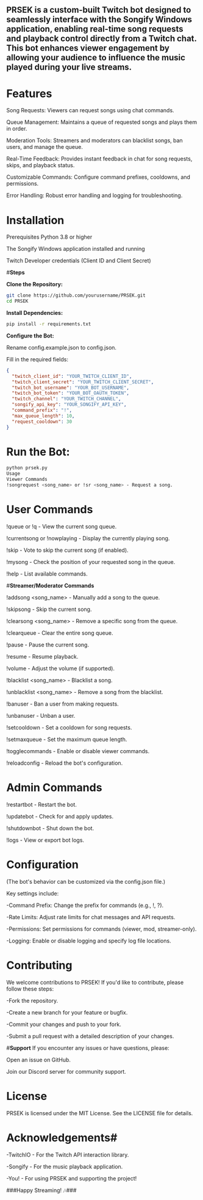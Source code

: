 ## **PRSEK is a custom-built Twitch bot designed to seamlessly interface with the Songify Windows application, enabling real-time song requests and playback control directly from a Twitch chat. This bot enhances viewer engagement by allowing your audience to influence the music played during your live streams.**

# **Features**
Song Requests: Viewers can request songs using chat commands.

Queue Management: Maintains a queue of requested songs and plays them in order.

Moderation Tools: Streamers and moderators can blacklist songs, ban users, and manage the queue.

Real-Time Feedback: Provides instant feedback in chat for song requests, skips, and playback status.

Customizable Commands: Configure command prefixes, cooldowns, and permissions.

Error Handling: Robust error handling and logging for troubleshooting.

# **Installation**
Prerequisites
Python 3.8 or higher

The Songify Windows application installed and running

Twitch Developer credentials (Client ID and Client Secret)

#**Steps**

**Clone the Repository:**

```bash
git clone https://github.com/yourusername/PRSEK.git
cd PRSEK
```

**Install Dependencies:**

```bash
pip install -r requirements.txt
```

**Configure the Bot:**

Rename config.example.json to config.json.

Fill in the required fields:

```json
{
  "twitch_client_id": "YOUR_TWITCH_CLIENT_ID",
  "twitch_client_secret": "YOUR_TWITCH_CLIENT_SECRET",
  "twitch_bot_username": "YOUR_BOT_USERNAME",
  "twitch_bot_token": "YOUR_BOT_OAUTH_TOKEN",
  "twitch_channel": "YOUR_TWITCH_CHANNEL",
  "songify_api_key": "YOUR_SONGIFY_API_KEY",
  "command_prefix": "!",
  "max_queue_length": 10,
  "request_cooldown": 30
}
```

# **Run the Bot:**

```bash
python prsek.py
Usage
Viewer Commands
!songrequest <song_name> or !sr <song_name> - Request a song.
```
# **User Commands**

!queue or !q - View the current song queue.

!currentsong or !nowplaying - Display the currently playing song.

!skip - Vote to skip the current song (if enabled).

!mysong - Check the position of your requested song in the queue.

!help - List available commands.

#**Streamer/Moderator Commands**

!addsong <song_name> - Manually add a song to the queue.

!skipsong - Skip the current song.

!clearsong <song_name> - Remove a specific song from the queue.

!clearqueue - Clear the entire song queue.

!pause - Pause the current song.

!resume - Resume playback.

!volume <level> - Adjust the volume (if supported).

!blacklist <song_name> - Blacklist a song.

!unblacklist <song_name> - Remove a song from the blacklist.

!banuser <username> - Ban a user from making requests.

!unbanuser <username> - Unban a user.

!setcooldown <seconds> - Set a cooldown for song requests.

!setmaxqueue <number> - Set the maximum queue length.

!togglecommands - Enable or disable viewer commands.

!reloadconfig - Reload the bot's configuration.

# **Admin Commands**

!restartbot - Restart the bot.

!updatebot - Check for and apply updates.

!shutdownbot - Shut down the bot.

!logs - View or export bot logs.

# **Configuration**

(The bot's behavior can be customized via the config.json file.) 

Key settings include:

-Command Prefix: Change the prefix for commands (e.g., !, ?).

-Rate Limits: Adjust rate limits for chat messages and API requests.

-Permissions: Set permissions for commands (viewer, mod, streamer-only).

-Logging: Enable or disable logging and specify log file locations.

# **Contributing**

We welcome contributions to PRSEK! If you'd like to contribute, please follow these steps:

-Fork the repository.

-Create a new branch for your feature or bugfix.

-Commit your changes and push to your fork.

-Submit a pull request with a detailed description of your changes.

#**Support**
If you encounter any issues or have questions, please:

Open an issue on GitHub.

Join our Discord server for community support.

# License
PRSEK is licensed under the MIT License. See the LICENSE file for details.

# Acknowledgements#

-TwitchIO - For the Twitch API interaction library.

-Songify - For the music playback application.

-You! - For using PRSEK and supporting the project!

###Happy Streaming! 🎶###

